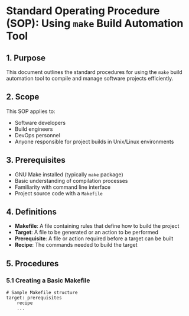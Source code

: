 # Standard Operating Procedure (SOP): Using `make` Build Automation Tool

## 1. Purpose
This document outlines the standard procedures for using the `make` build automation tool to compile and manage software projects efficiently.

## 2. Scope
This SOP applies to:
- Software developers
- Build engineers
- DevOps personnel
- Anyone responsible for project builds in Unix/Linux environments

## 3. Prerequisites
- GNU Make installed (typically `make` package)
- Basic understanding of compilation processes
- Familiarity with command line interface
- Project source code with a `Makefile`

## 4. Definitions
- **Makefile**: A file containing rules that define how to build the project
- **Target**: A file to be generated or an action to be performed
- **Prerequisite**: A file or action required before a target can be built
- **Recipe**: The commands needed to build the target

## 5. Procedures

### 5.1 Creating a Basic Makefile
```make
# Sample Makefile structure
target: prerequisites
	recipe
	...
